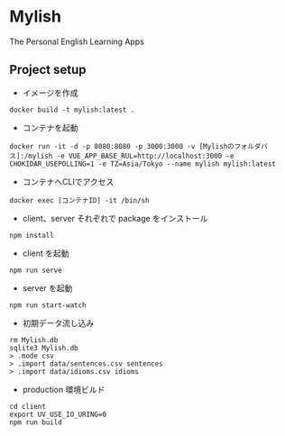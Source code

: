 # Mylish
The Personal English Learning Apps

## Project setup
- イメージを作成
```
docker build -t mylish:latest .
```

- コンテナを起動
```
docker run -it -d -p 8080:8080 -p 3000:3000 -v [Mylishのフォルダパス]:/mylish -e VUE_APP_BASE_RUL=http://localhost:3000 -e CHOKIDAR_USEPOLLING=1 -e TZ=Asia/Tokyo --name mylish mylish:latest
```

- コンテナへCLIでアクセス
```
docker exec [コンテナID] -it /bin/sh
```

- client、server それぞれで package をインストール
```
npm install
```

- client を起動
```
npm run serve
```

- server を起動
```
npm run start-watch
```

- 初期データ流し込み
```
rm Mylish.db
sqlite3 Mylish.db
> .mode csv
> .import data/sentences.csv sentences
> .import data/idioms.csv idioms
```

- production 環境ビルド
```
cd client
export UV_USE_IO_URING=0
npm run build
```
